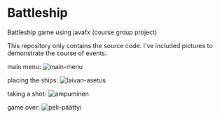 # Battleship
Battleship game using javafx (course group project)

This repository only contains the source code. I've included pictures to demonstrate the course of events.

main menu:
![main-menu](https://user-images.githubusercontent.com/90515624/211036918-69321161-1eb6-4153-88a5-e90f847ae46c.PNG)

placing the ships:
![laivan-asetus](https://user-images.githubusercontent.com/90515624/211037015-b18b1c72-1692-4f90-b72b-13b75ea49ac7.PNG)

taking a shot:
![ampuminen](https://user-images.githubusercontent.com/90515624/211037118-fe526ac6-ddc5-4617-8518-5764540520ad.PNG)

game over:
![peli-päättyi](https://user-images.githubusercontent.com/90515624/211037193-a10f0212-5133-4517-ab80-e308f744e33e.PNG)
